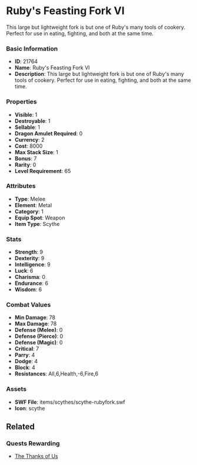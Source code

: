 # Ruby's Feasting Fork VI

This large but lightweight fork is but one of Ruby's many tools of cookery. Perfect for use in eating, fighting, and both at the same time.

### Basic Information

- **ID**: 21764
- **Name**: Ruby&#039;s Feasting Fork VI
- **Description**: This large but lightweight fork is but one of Ruby&#039;s many tools of cookery. Perfect for use in eating, fighting, and both at the same time.

### Properties

- **Visible**: 1
- **Destroyable**: 1
- **Sellable**: 1
- **Dragon Amulet Required**: 0
- **Currency**: 2
- **Cost**: 8000
- **Max Stack Size**: 1
- **Bonus**: 7
- **Rarity**: 0
- **Level Requirement**: 65

### Attributes

- **Type**: Melee
- **Element**: Metal
- **Category**: 1
- **Equip Spot**: Weapon
- **Item Type**: Scythe

### Stats

- **Strength**: 9
- **Dexterity**: 9
- **Intelligence**: 9
- **Luck**: 6
- **Charisma**: 0
- **Endurance**: 6
- **Wisdom**: 6

### Combat Values

- **Min Damage**: 78
- **Max Damage**: 78
- **Defense (Melee)**: 0
- **Defense (Pierce)**: 0
- **Defense (Magic)**: 0
- **Critical**: 7
- **Parry**: 4
- **Dodge**: 4
- **Block**: 4
- **Resistances**: All,6,Health,-6,Fire,6

### Assets

- **SWF File**: items/scythes/scythe-rubyfork.swf
- **Icon**: scythe

## Related

### Quests Rewarding

- [The Thanks of Us](../quests/2108-the-thanks-of-us.md)

